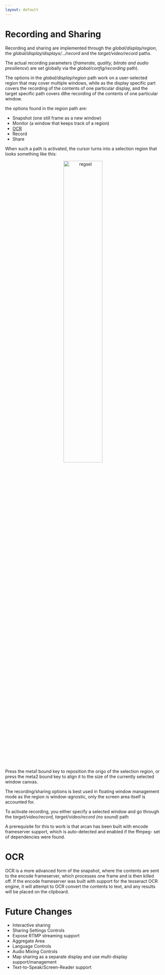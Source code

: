 ```yaml
---
layout: default
---
```


# Recording and Sharing

Recording and sharing are implemented through the
<i>global/display/region</i>, the <i>global/display/displays/.../record</i>
and the <i>target/video/record</i> paths.

The actual recording parameters (<i>framerate, quality, bitrate and
 audio presilience</i>) are set globally via the <i>global/config/recording</i>
path).

The options in the <i>global/display/region</i> path work on a user-selected
region that may cover multiple windows, while as the display specific part
covers the recording of the contents of one particular display, and the target
specific path covers dthe recording of the contents of one particular window.

the options found in the region path are:

- Snapshot (one still frame as a new window)
- Monitor (a window that keeps track of a region)
- [OCR](#ocr)
- Record
- Share

When such a path is activated, the cursor turns into a selection region
that looks something like this:

<center><a href="images/selection.png">
	<img alt="regsel" src="images/selection.png" style="width: 50%"/>
</a></center>

Press the meta1 bound key to reposition the origo of the selection region, or
press the meta2 bound key to align it to the size of the currently selected
window canvas.

The recording/sharing options is best used in floating window management mode
as the region is window-agnostic, only the screen area itself is accounted for.

To activate recording, you either specify a selected window and go through
the <i>target/video/record, target/video/record (no sound)</i> path

A prerequisite for this to work is that arcan has been built with encode
frameserver support, which is auto-detected and enabled if the ffmpeg- set of
dependencies were found.

# OCR <a name="ocr"/>
OCR is a more advanced form of the snapshot, where the contents are sent to
the encode frameserver, which processes one frame and is then killed off. If
the encode frameserver was built with support for the tesseract OCR engine,
it will attempt to OCR convert the contents to text, and any results will
be placed on the clipboard.

# Future Changes
- Interactive sharing
- Sharing Settings Controls
- Expose RTMP streaming support
- Aggregate Area
- Language Controls
- Audio Mixing Controls
- Map sharing as a separate display and use multi-display support/management
- Text-to-Speak/Screen-Reader support

